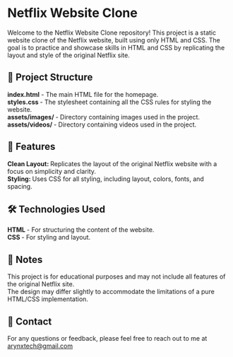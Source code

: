 <h1> Netflix Website Clone</h1>
Welcome to the Netflix Website Clone repository! This project is a static website clone of the Netflix website, built using only HTML and CSS. The goal is to practice and showcase skills in HTML and CSS by replicating the layout and style of the original Netflix site.

<h2> 📁 Project Structure </h2>
<b> index.html</b> - The main HTML file for the homepage.<br>
<b> styles.css </b> - The stylesheet containing all the CSS rules for styling the website.<br>
<b> assets/images/ </b> - Directory containing images used in the project.<br>
<b> assets/videos/ </b> - Directory containing videos used in the project.

<h2> 🔧 Features </h2>
<b> Clean Layout: </b> Replicates the layout of the original Netflix website with a focus on simplicity and clarity.<br>
<b> Styling: </b>Uses CSS for all styling, including layout, colors, fonts, and spacing.

<h2> 🛠️ Technologies Used </h2>
<b> HTML </b> - For structuring the content of the website.<br>
<b> CSS </b>- For styling and layout.

<h2> 📌 Notes </h2>
This project is for educational purposes and may not include all features of the original Netflix site.<br>
The design may differ slightly to accommodate the limitations of a pure HTML/CSS implementation.

<h2> 📧 Contact </h2>
For any questions or feedback, please feel free to reach out to me at <a href="mailto:arynxtech@gmail.com">arynxtech@gmail.com</a>
